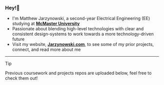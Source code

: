 ### Hey!👋

- I'm Matthew Jarzynowski, a second-year Electrical Engineering (EE) studying at **[McMaster University](https://www.eng.mcmaster.ca/ece/)**
- Passionate about blending high-level technologies with clear and consistent design-systems to work towards a more technology-driven future
- Visit my website, **[Jarzynowski.com](https://www.jarzynowski.com/)**, to see some of my prior projects, connect, and read more about me
---
> [!TIP]
> Previous coursework and projects repos are uploaded below, feel free to check them out!

